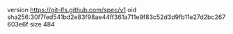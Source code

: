 version https://git-lfs.github.com/spec/v1
oid sha256:30f7fed541bd2e83f98ae44ff361a711e9f83c52d3d9fb11e27d2bc267603e6f
size 484
